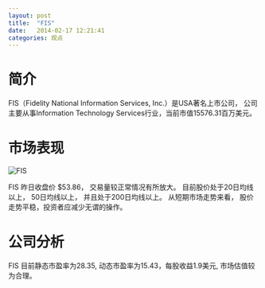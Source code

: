 ```yaml
---
layout: post
title:  "FIS"
date:   2014-02-17 12:21:41
categories: 观点
---
```


# 简介
FIS（Fidelity National Information Services, Inc.）是USA著名上市公司，
公司主要从事Information Technology Services行业，当前市值15576.31百万美元。

# 市场表现

![FIS](http://finviz.com/chart.ashx?t=FIS&ty=c&ta=1&p=d&s=l)

FIS 昨日收盘价 $53.86，
交易量较正常情况有所放大。
目前股价处于20日均线以上，
50日均线以上，
并且处于200日均线以上。
从短期市场走势来看，
股价走势平稳，投资者应减少无谓的操作。

# 公司分析
FIS 目前静态市盈率为28.35, 动态市盈率为15.43，每股收益1.9美元,
市场估值较为合理。
